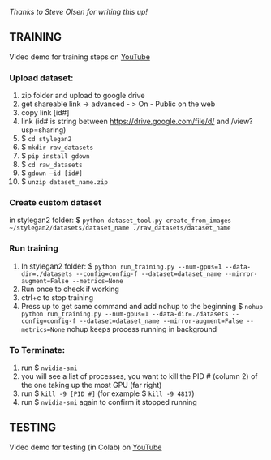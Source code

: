 _Thanks to Steve Olsen for writing this up!_ 

## TRAINING

Video demo for training steps on [YouTube](https://www.youtube.com/watch?v=69YOjyAxum0)

### Upload dataset:
1. zip folder and upload to google drive
2. get shareable link -> advanced - > On - Public on the web
3. copy link [id#]
4. link (id# is string between https://drive.google.com/file/d/ and /view?usp=sharing)
5. $ `cd stylegan2`
6. $ `mkdir raw_datasets`
7. $ `pip install gdown`
8. $ `cd raw_datasets`
9. $ `gdown —id [id#]`
10. $ `unzip dataset_name.zip`

### Create custom dataset

in stylegan2 folder:
$ `python dataset_tool.py create_from_images ~/stylegan2/datasets/dataset_name ./raw_datasets/dataset_name`

### Run training

1. In stylegan2 folder: $ `python run_training.py --num-gpus=1 --data-dir=./datasets --config=config-f --dataset=dataset_name --mirror-augment=False --metrics=None`
2. Run once to check if working
3. ctrl+c to stop training
4. Press up to get same command and add nohup to the beginning
 $ `nohup python run_training.py --num-gpus=1 --data-dir=./datasets --config=config-f --dataset=dataset_name --mirror-augment=False --metrics=None`
nohup keeps process running in background

### To Terminate:

1. run $ `nvidia-smi`
2. you will see a list of processes, you want to kill the PID # (column 2) of the one taking up the most GPU (far right)
3. run $ `kill -9 [PID #]` (for example $ `kill -9 4817`)
4. run $ `nvidia-smi` again to confirm it stopped running

## TESTING

Video demo for testing (in Colab) on [YouTube](https://www.youtube.com/watch?v=-6p0zwHc5-8)
